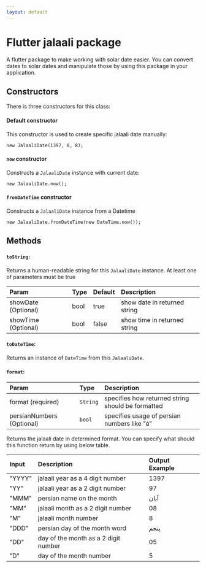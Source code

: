 ```yaml
---
layout: default
---
```


# Flutter jalaali package
A flutter package to make working with solar date easier. You can convert dates to solar dates and manipulate those by using this package in your application.
## Constructors

There is three constructors for this class:

#### Default constructor

This constructor is used to create specific jalaali date manually:

    new JalaaliDate(1397, 8, 8);

#### `now` constructor

Constructs a `JalaaliDate` instance with current date:

    new JalaaliDate.now();

#### `fromDateTime` constructor

Constructs a `JalaaliDate` instance from a Datetime

    new JalaaliDate.fromDateTime(new DateTime.now());

## Methods
#### `toString`:

Returns a human-readable string for this `JalaaliDate` instance. At least one of parameters must be true

| Param | Type | Default | Description |
|:------|:-----|:--------|:------------|
| showDate (Optional) | bool | true | show date in returned string |	
| showTime (Optional) | bool | false | show time in returned string |

#### `toDateTime`:
Returns an instance of `DateTime` from this `JalaaliDate`.
#### `format`:

| Param | Type | Description |
|:------|:-----|:------------|
| format (required) | `String` | specifies how returned string should be formatted |
| persianNumbers (Optional) | `bool` | specifies usage of persian numbers like "۵" |

Returns the jalaali date in determined format. You can specify what should this function return by using below table.

| Input | Description | Output Example | 
|:------|:------------|:---------------|
| "YYYY" | jalaali year as a 4 digit number | 1397 |
| "YY" | jalaali year as a 2 digit number | 97 |
| "MMM" | persian name on the month | آبان |
| "MM" | jalaali month as a 2 digit number | 08 |
| "M" | jalaali month number | 8 |
| "DDD" | persian day of the month word | پنجم |
| "DD" | day of the month as a 2 digit number | 05 |
| "D" | day of the month number | 5 |